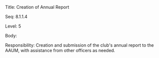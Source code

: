 Title:  Creation of Annual Report

Seq:    8.1.1.4

Level:  5

Body:

Responsibility: Creation and submission of the club's annual report to the AAUM, with assistance from other officers as needed. 

